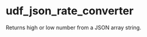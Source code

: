 udf_json_rate_converter
=======================

Returns high or low number from a JSON array string.
